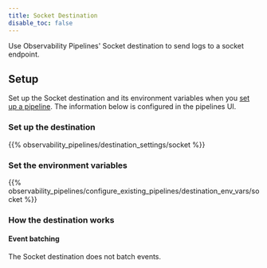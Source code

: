 ```yaml
---
title: Socket Destination
disable_toc: false
---
```


Use Observability Pipelines' Socket destination to send logs to a socket endpoint.

## Setup

Set up the Socket destination and its environment variables when you [set up a pipeline][1]. The information below is configured in the pipelines UI.

### Set up the destination

{{% observability_pipelines/destination_settings/socket %}}

### Set the environment variables

{{% observability_pipelines/configure_existing_pipelines/destination_env_vars/socket %}}

### How the destination works

#### Event batching

The Socket destination does not batch events.

[1]: https://app.datadoghq.com/observability-pipelines
[2]: /observability_pipelines/destinations/#event-batching